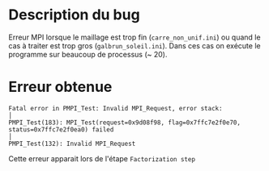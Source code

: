 # Description du bug
Erreur MPI lorsque le maillage est trop fin (`carre_non_unif.ini`) ou quand le cas à traiter est trop gros (`galbrun_soleil.ini`).
Dans ces cas on exécute le programme sur beaucoup de processus (~ 20).

# Erreur obtenue
```
Fatal error in PMPI_Test: Invalid MPI_Request, error stack:                                                                                   │
PMPI_Test(183): MPI_Test(request=0x9d08f98, flag=0x7ffc7e2f0e70, status=0x7ffc7e2f0ea0) failed                                                │
PMPI_Test(132): Invalid MPI_Request
```
Cette erreur apparait lors de l'étape `Factorization step`

